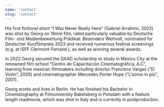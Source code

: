 ```yaml
---
name: 'contact'
slug: 'contact'
---
```


<script>
  import ExternalLink from '$lib/components/Link/ExternalLink.svelte';
  import Link from '$lib/components/Link/Link.svelte';  
</script>

His first fictional short “I Was Never Really Here” (Gabriel Arrahnio, 2022) was shot by Georg on 16mm film, rated particularly valuable by <ExternalLink href='https://www.fbw-filmbewertung.com/film/i_was_never_really_here'>Deutsche Film- und Medienbewertung Prädikat: Besonders Wertvoll</ExternalLink>, nominated for <ExternalLink href='https://kurzfilmtournee.de/de/filme/3434.html'>Deutscher Kurzfilmpreis 2023</ExternalLink> and received numerous festival screenings (e.g. at <ExternalLink href='https://mubi.com/de/de/films/i-was-never-really-here'>ISFF Clermont-Ferrand </ExternalLink>), as well as winning several <ExternalLink href='https://poitiersfilmfestival.com/palmares-2023/'>awards</ExternalLink>.

In 2022 Georg secured the DAAD scholarship to study in Mexico City at the renowned film school “Centro de Capacitación Cinematográfica, A.C”, learning from mexican filmmakers including director Francisco Vargas (“El Violin”, 2005) and cinematographer Mercedes Porter Hope (“L’uomo in più”, 2001).

Georg works and lives in Berlin. He has finished his Bachelor in Cinematography at Filmuniversity Babelsberg in Potsdam with a feature length roadmovie, which was shot in Italy and is currently in postproduction.
